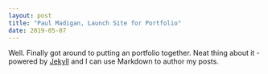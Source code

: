 ```yaml
---
layout: post
title: "Paul Madigan, Launch Site for Portfolio"
date: 2019-05-07
---
```


Well. Finally got around to putting an portfolio together. Neat thing about it - powered by [Jekyll](http://jekyllrb.com) and I can use Markdown to author my posts.
